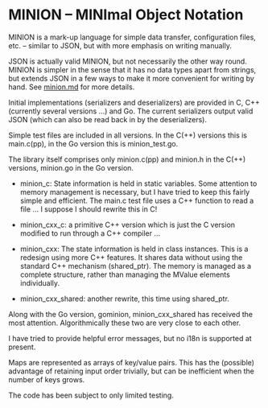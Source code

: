 # MINION – MINImal Object Notation

MINION is a mark-up language for simple data transfer, configuration files, etc. – similar to JSON, but with more emphasis on writing manually.

JSON is actually valid MINION, but not necessarily the other way round. MINION is simpler in the sense that it has no data types apart from strings, but extends JSON in a few ways to make it more convenient for writing by hand. See [minion.md](minion.md) for more details.

Initial implementations (serializers and deserializers) are provided in C, C++ (currently several versions ...) and Go. The current serializers output valid JSON (which can also be read back in by the deserializers).

Simple test files are included in all versions. In the C(++) versions this is main.c(pp), in the Go version this is minion_test.go.

The library itself comprises only minion.c(pp) and minion.h in the C(++) versions, minion.go in the Go version.

 - minion_c: State information is held in static variables. Some attention to memory management is necessary, but I have tried to keep this fairly simple and efficient. The main.c test file uses a C++ function to read a file ... I suppose I should rewrite this in C!  

 - minion_cxx_c: a primitive C++ version which is just the C version modified to run through a C++ compiler ...

 - minion_cxx: The state information is held in class instances. This is a redesign using more C++ features. It shares data without using the standard C++ mechanism (shared_ptr). The memory is managed as a complete structure, rather than managing the MValue elements individually.

 - minion_cxx_shared: another rewrite, this time using shared_ptr.
 
Along with the Go version, gominion, minion_cxx_shared has received the most attention. Algorithmically these two are very close to each other.

I have tried to provide helpful error messages, but no i18n is supported at present.

Maps are represented as arrays of key/value pairs. This has the (possible) advantage of retaining input order trivially, but can be inefficient when the number of keys grows.

The code has been subject to only limited testing.
